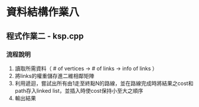 # 資料結構作業八

## 程式作業二 - ksp.cpp

### 流程說明
1. 讀取所需資料（ # of vertices -> # of links -> info of links ）
2. 將links的權重儲存進二維相鄰矩陣
3. 利用遞迴，嘗試出所有由1走至終點N的路線，並在路線完成時將結果之cost和path存入linked list，並插入時使cost保持小至大之順序
4. 輸出結果